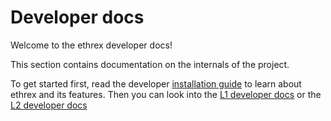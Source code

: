 # Developer docs

Welcome to the ethrex developer docs!

This section contains documentation on the internals of the project.

To get started first, read the developer [installation guide](./installing.md) to learn about ethrex and its features. Then you can look into the [L1 developer docs](./l1/README.md) or the [L2 developer docs](./l2/README.md)
